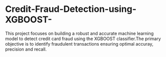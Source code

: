 # Credit-Fraud-Detection-using-XGBOOST-
This project focuses on building a robust and accurate machine learning model to detect credit card fraud using the XGBOOST classifier.The primary objective is to identify fraudulent transactions ensuring optimal accuray, precision and recall. 

